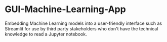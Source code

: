 # GUI-Machine-Learning-App
Embedding Machine Learning models into a user-friendly interface such as Streamlit for use by third party stakeholders who don't have the technical knowledge to read a Jupyter notebook.

